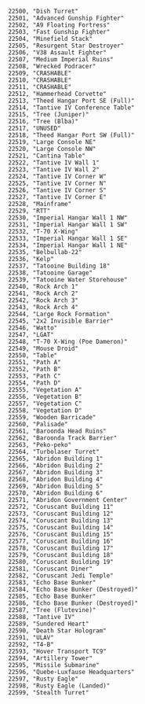 ﻿```text
22500, "Dish Turret"
22501, "Advanced Gunship Fighter"
22502, "A9 Floating Fortress"
22503, "Fast Gunship Fighter"
22504, "Minefield Stack"
22505, "Resurgent Star Destroyer"
22506, "V38 Assault Fighter"
22507, "Medium Imperial Ruins"
22508, "Wrecked Podracer"
22509, "CRASHABLE"
22510, "CRASHABLE"
22511, "CRASHABLE"
22512, "Hammerhead Corvette"
22513, "Theed Hangar Port SE (Full)"
22514, "Tantive IV Conference Table"
22515, "Tree (Juniper)"
22516, "Tree (Blba)"
22517, "UNUSED"
22518, "Theed Hangar Port SW (Full)"
22519, "Large Console NE"
22520, "Large Console NW"
22521, "Cantina Table"
22522, "Tantive IV Wall 1"
22523, "Tantive IV Wall 2"
22524, "Tantive IV Corner W"
22525, "Tantive IV Corner N"
22526, "Tantive IV Corner S"
22527, "Tantive IV Corner E"
22528, "Mainframe"
22529, "RTT"
22530, "Imperial Hangar Wall 1 NW"
22531, "Imperial Hangar Wall 1 SW"
22532, "T-70 X-Wing"
22533, "Imperial Hangar Wall 1 SE"
22534, "Imperial Hangar Wall 1 NE"
22535, "Belbullab-22"
22536, "Kelp"
22537, "Tatooine Building 18"
22538, "Tatooine Garage"
22539, "Tatooine Water Storehouse"
22540, "Rock Arch 1"
22541, "Rock Arch 2"
22542, "Rock Arch 3"
22543, "Rock Arch 4"
22544, "Large Rock Formation"
22545, "2x2 Invisible Barrier"
22546, "Watto"
22547, "LGAT"
22548, "T-70 X-Wing (Poe Dameron)"
22549, "Mouse Droid"
22550, "Table"
22551, "Path A"
22552, "Path B"
22553, "Path C"
22554, "Path D"
22555, "Vegetation A"
22556, "Vegetation B"
22557, "Vegetation C"
22558, "Vegetation D"
22559, "Wooden Barricade"
22560, "Palisade"
22561, "Baroonda Head Ruins"
22562, "Baroonda Track Barrier"
22563, "Peko-peko"
22564, "Turbolaser Turret"
22565, "Abridon Building 1"
22566, "Abridon Building 2"
22567, "Abridon Building 3"
22568, "Abridon Building 4"
22569, "Abridon Building 5"
22570, "Abridon Building 6"
22571, "Abridon Government Center"
22572, "Coruscant Building 11"
22573, "Coruscant Building 12"
22574, "Coruscant Building 13"
22575, "Coruscant Building 14"
22576, "Coruscant Building 15"
22577, "Coruscant Building 16"
22578, "Coruscant Building 17"
22579, "Coruscant Building 18"
22580, "Coruscant Building 19"
22581, "Coruscant Diner"
22582, "Coruscant Jedi Temple"
22583, "Echo Base Bunker"
22584, "Echo Base Bunker (Destroyed)"
22585, "Echo Base Bunker"
22586, "Echo Base Bunker (Destroyed)"
22587, "Tree (Flutevine)"
22588, "Tantive IV"
22589, "Sundered Heart"
22590, "Death Star Hologram"
22591, "ULAV"
22592, "T4-B"
22593, "Hover Transport TC9"
22594, "Artillery Tower"
22595, "Missile Submarine"
22596, "Quebe-Luxfause Headquarters"
22597, "Rusty Eagle"
22598, "Rusty Eagle (Landed)"
22599, "Stealth Turret"
```